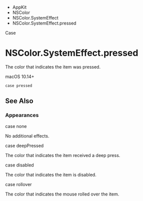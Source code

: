 

- AppKit
- NSColor
- NSColor.SystemEffect
-  NSColor.SystemEffect.pressed 

Case

# NSColor.SystemEffect.pressed

The color that indicates the item was pressed.

macOS 10.14+

``` source
case pressed
```

## See Also

### Appearances

case none

No additional effects.

case deepPressed

The color that indicates the item received a deep press.

case disabled

The color that indicates the item is disabled.

case rollover

The color that indicates the mouse rolled over the item.

